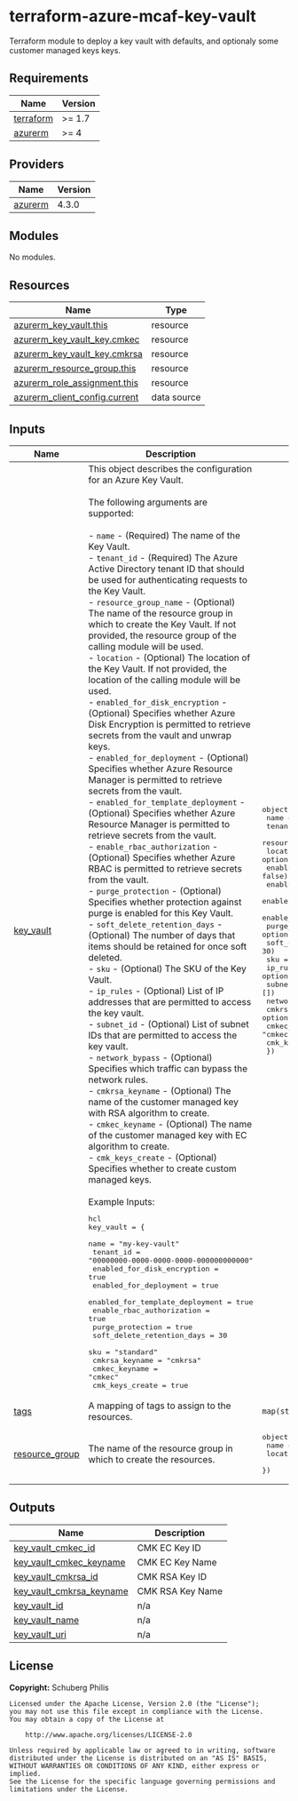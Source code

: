 # terraform-azure-mcaf-key-vault
Terraform module to deploy a key vault with defaults, and optionaly some customer managed keys keys.

<!-- BEGIN_TF_DOCS -->
## Requirements

| Name | Version |
|------|---------|
| <a name="requirement_terraform"></a> [terraform](#requirement\_terraform) | >= 1.7 |
| <a name="requirement_azurerm"></a> [azurerm](#requirement\_azurerm) | >= 4 |

## Providers

| Name | Version |
|------|---------|
| <a name="provider_azurerm"></a> [azurerm](#provider\_azurerm) | 4.3.0 |

## Modules

No modules.

## Resources

| Name | Type |
|------|------|
| [azurerm_key_vault.this](https://registry.terraform.io/providers/hashicorp/azurerm/latest/docs/resources/key_vault) | resource |
| [azurerm_key_vault_key.cmkec](https://registry.terraform.io/providers/hashicorp/azurerm/latest/docs/resources/key_vault_key) | resource |
| [azurerm_key_vault_key.cmkrsa](https://registry.terraform.io/providers/hashicorp/azurerm/latest/docs/resources/key_vault_key) | resource |
| [azurerm_resource_group.this](https://registry.terraform.io/providers/hashicorp/azurerm/latest/docs/resources/resource_group) | resource |
| [azurerm_role_assignment.this](https://registry.terraform.io/providers/hashicorp/azurerm/latest/docs/resources/role_assignment) | resource |
| [azurerm_client_config.current](https://registry.terraform.io/providers/hashicorp/azurerm/latest/docs/data-sources/client_config) | data source |

## Inputs

| Name | Description | Type | Default | Required |
|------|-------------|------|---------|:--------:|
| <a name="input_key_vault"></a> [key\_vault](#input\_key\_vault) | This object describes the configuration for an Azure Key Vault.<br><br>The following arguments are supported:<br><br>- `name` - (Required) The name of the Key Vault.<br>- `tenant_id` - (Required) The Azure Active Directory tenant ID that should be used for authenticating requests to the Key Vault.<br>- `resource_group_name` - (Optional) The name of the resource group in which to create the Key Vault. If not provided, the resource group of the calling module will be used.<br>- `location` - (Optional) The location of the Key Vault. If not provided, the location of the calling module will be used.<br>- `enabled_for_disk_encryption` - (Optional) Specifies whether Azure Disk Encryption is permitted to retrieve secrets from the vault and unwrap keys.<br>- `enabled_for_deployment` - (Optional) Specifies whether Azure Resource Manager is permitted to retrieve secrets from the vault.<br>- `enabled_for_template_deployment` - (Optional) Specifies whether Azure Resource Manager is permitted to retrieve secrets from the vault.<br>- `enable_rbac_authorization` - (Optional) Specifies whether Azure RBAC is permitted to retrieve secrets from the vault.<br>- `purge_protection` - (Optional) Specifies whether protection against purge is enabled for this Key Vault.<br>- `soft_delete_retention_days` - (Optional) The number of days that items should be retained for once soft deleted.<br>- `sku` - (Optional) The SKU of the Key Vault.<br>- `ip_rules` - (Optional) List of IP addresses that are permitted to access the key vault.<br>- `subnet_id` - (Optional) List of subnet IDs that are permitted to access the key vault.<br>- `network_bypass` - (Optional) Specifies which traffic can bypass the network rules.<br>- `cmkrsa_keyname` - (Optional) The name of the customer managed key with RSA algorithm to create.<br>- `cmkec_keyname` - (Optional) The name of the customer managed key with EC algorithm to create.<br>- `cmk_keys_create` - (Optional) Specifies whether to create custom managed keys.<br><br>Example Inputs:<pre>hcl<br>key_vault = {<br>  name                            = "my-key-vault"<br>  tenant_id                       = "00000000-0000-0000-0000-000000000000"<br>  enabled_for_disk_encryption     = true<br>  enabled_for_deployment          = true<br>  enabled_for_template_deployment = true<br>  enable_rbac_authorization       = true<br>  purge_protection                = true<br>  soft_delete_retention_days      = 30<br>  sku                             = "standard"<br>  cmkrsa_keyname                  = "cmkrsa"<br>  cmkec_keyname                   = "cmkec"<br>  cmk_keys_create                 = true</pre> | <pre>object({<br>    name                            = string<br>    tenant_id                       = string<br>    resource_group_name             = optional(string, null)<br>    location                        = optional(string, null)<br>    enabled_for_disk_encryption     = optional(bool, false)<br>    enabled_for_deployment          = optional(bool, false)<br>    enabled_for_template_deployment = optional(bool, false)<br>    enable_rbac_authorization       = optional(bool, true)<br>    purge_protection                = optional(bool, true)<br>    soft_delete_retention_days      = optional(number, 30)<br>    sku                             = optional(string, "standard")<br>    ip_rules                        = optional(list(string), [])<br>    subnet_id                       = optional(list(string), [])<br>    network_bypass                  = optional(string, "None")<br>    cmkrsa_keyname                  = optional(string, "cmkrsa")<br>    cmkec_keyname                   = optional(string, "cmkec")<br>    cmk_keys_create                 = optional(bool, false)<br>  })</pre> | n/a | yes |
| <a name="input_tags"></a> [tags](#input\_tags) | A mapping of tags to assign to the resources. | `map(string)` | n/a | yes |
| <a name="input_resource_group"></a> [resource\_group](#input\_resource\_group) | The name of the resource group in which to create the resources. | <pre>object({<br>    name     = string<br>    location = string<br>  })</pre> | <pre>{<br>  "location": null,<br>  "name": null<br>}</pre> | no |

## Outputs

| Name | Description |
|------|-------------|
| <a name="output_key_vault_cmkec_id"></a> [key\_vault\_cmkec\_id](#output\_key\_vault\_cmkec\_id) | CMK EC Key ID |
| <a name="output_key_vault_cmkec_keyname"></a> [key\_vault\_cmkec\_keyname](#output\_key\_vault\_cmkec\_keyname) | CMK EC Key Name |
| <a name="output_key_vault_cmkrsa_id"></a> [key\_vault\_cmkrsa\_id](#output\_key\_vault\_cmkrsa\_id) | CMK RSA Key ID |
| <a name="output_key_vault_cmkrsa_keyname"></a> [key\_vault\_cmkrsa\_keyname](#output\_key\_vault\_cmkrsa\_keyname) | CMK RSA Key Name |
| <a name="output_key_vault_id"></a> [key\_vault\_id](#output\_key\_vault\_id) | n/a |
| <a name="output_key_vault_name"></a> [key\_vault\_name](#output\_key\_vault\_name) | n/a |
| <a name="output_key_vault_uri"></a> [key\_vault\_uri](#output\_key\_vault\_uri) | n/a |
<!-- END_TF_DOCS -->

## License

**Copyright:** Schuberg Philis

```text
Licensed under the Apache License, Version 2.0 (the "License");
you may not use this file except in compliance with the License.
You may obtain a copy of the License at

    http://www.apache.org/licenses/LICENSE-2.0

Unless required by applicable law or agreed to in writing, software
distributed under the License is distributed on an "AS IS" BASIS,
WITHOUT WARRANTIES OR CONDITIONS OF ANY KIND, either express or implied.
See the License for the specific language governing permissions and
limitations under the License.
```
